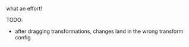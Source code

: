 what an effort!

TODO:
- after dragging transformations, changes land in the wrong transform config
